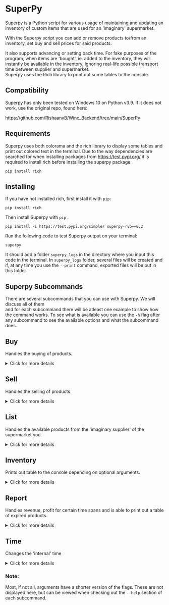 # SuperPy

Superpy is a Python script for various usage of maintaining and updating an inventory of custom items that are used for an 'imaginary' supermarket.

With the Superpy script you can add or remove products to/from an inventory, set buy and sell prices for said products.

It also supports advancing or setting back time.
For fake purposes of the program, when items are 'bought', ie. added to the inventory, they will instantly be available in the inventory, ignoring real-life possible transport time between supplier and supermarket.  
Superpy uses the Rich library to print out some tables to the console.

## Compatibility

Superpy has only been tested on Windows 10 on Python v3.9. If it does not work, use the original repo, found here:

https://github.com/RishaanvB/Winc_Backend/tree/main/SuperPy

## Requirements

Superpy uses both colorama and the rich library to display some tables and print out colored text in the terminal. Due to the way dependencies are searched for when installing packages from https://test.pypi.org/ it is required to install rich before installing the superpy package.

```
pip install rich
```

## Installing

If you have not installed rich, first install it with `pip`:

```
pip install rich
```

Then install Superpy with `pip` .

```
pip install -i https://test.pypi.org/simple/ superpy-rvb==0.2
```

Run the following code to test Superpy output on your terminal:

```
superpy
```

It should add a folder `superpy_logs` in the directory where you input this code in the terminal.
In `superpy_logs` folder, several files will be created and if, at any time you use the
`--print` command, exported files will be put in this folder.

## Superpy Subcommands

There are several subcommands that you can use with Superpy. We will discuss all of them  
and for each subcommand there will be atleast one example to show how the command works.
To see what is available you can use the `-h` flag after any subcommand to see the available options and what the subcommand does.

## Buy

Handles the buying of products.

<details>
<summary>Click for more details</summary>

## Superpy Buy

The buy command is used to buy products and add them to your inventory.  
You can also set the expiration date, the amount products you'd like to buy and the date on which you want to buy the product.
The `product name` and the `price` are both mandatory.

The `product name` should be a name available from the list of available products. To get you started the list is already pre-occupied with several items. To update this list, you can use the `list` subcommand. We will discuss this later.
The minimum commands required could look like this:

```python
superpy buy orange 1.5
```

This will 'buy' an orange for the price of 1.5. The `price` can either be a float or an integer.  
If a product is chosen not available in the list, it will produce an error message where you can see the products you must choose from.

Optional commands include:

Setting the expiration can be done with the `-e` flag, where the date should be in the format `yyyy-mm-dd`. It defaults to '2100-01-01' if it's not chosen.  
The product amount can be set with the `-a` flag where the max number of products is 10 per command.  
The `-d` flag sets the date on which you want to buy the product, if you want to buy something not on the current internal date. This defaults to what the program perceives as 'today'. This can be changed with the `time` subcommand. More on this later.

Possible buy commands in combination with optional flags could look like this:

```
superpy buy orange 2 -e 2000-12-04 -a 15
```

or

```
superpy buy milk 5 -a 10 -d 200-04-20
```

</details>

## Sell

Handles the selling of products.

<details>
<summary>Click for more details</summary>

## Superpy Sell

The `sell` command operates in the same way as the `buy` command, with a few differences.  
The `product name` and the `price` are mandatory, the only optional flag is the `-a`. Which sets the amount you wish to sell.
Possible inputs could look like this:

```
superpy sell orange 3
```

```
superpy sell milk 3 -a 5
```

</details>

## List

Handles the available products from the 'imaginary supplier' of the supermarket you.

<details>
<summary>Click for more details</summary>

## SuperPy List

The product list consists of available products you are able to buy and/or sell. If a product is not in this list, using the `buy` or `sell` command will output an error message.  
To get you started the list is already pre-occupied with some items.

To view the list just go to:

```
superpy list
```

This will print an alphabetical list of products available.

This list is not an inventory and should not be consideres as one. Its only function is there to see what kind of products the 'imaginative' supplier has to offer.

### Adding or Removing products from the list

You can either `add` or `remove` items from the list. Inputs will be converted to all lowercase. If trying to `add` a product which is already in the list, it will produce an error. The same goes for trying to `remove` a product which is not in the list.
When removing or adding something the console will print out the newly created list and the product which has been removed/added. Both flags `-a` and `-r` can't be used in the same command.

To add an item to the list:

```
superpy list -a chocolate
```

To remove an item from the list:

```
superpy list -r chocolate
```

</details>

## Inventory

Prints out table to the console depending on optional arguments.

<details>
<summary>Click for more details</summary>

## Superpy Inventory

With the `inventory` command you can check your inventory of items in various ways,
but in essence all commands should be given like:

```
superpy inventory '-flag'
```

Depending on the `flag` being used it will print out a different table to the console.
All flags are mutually exclusive and can't be used together, except for the `--print` flag.
There are four different ways to get an overview of your inventory:
`--short, --long, --sold and --product.`

```
superpy inventory --short
```

Will print out a table with minimum details. If there are zero items in stock, the row will be colored red.

```
superpy inventory --long
```

Will print out a more detailed table of all the products in stock.

```
superpy inventory --sold
```

Prints out a table of sold products on that day.

```
superpy inventory --product orange
```

Prints out a table of the inventory ofa single product specified as argument for the `--product` flag. In the example above, it will print out the specifics for the 'orange' product.

It is possible to check the inventory of what the program perceives as 'yesterday' by using `--yesterday` with the `--short` argument.

```
superpy --yesterday --short
```

Note: The `--yesterday` argument will not work in combination with any other argument except for the `--short` argument.

### Exporting inventory

## Exporting as .txt file

You can export the printed out table to a `.txt` file by adding the `--print` to the command line. The result will be exported to a `inventory.txt` file, that can be found in the `superpy_logs` folder. It will not create new files for each report, but instead will overwrite it, if the `inventory.txt` already exists.

## Exporting as .csv file

You can export the current inventory to an external `.csv` file by adding the `--export` to the command line. This will export the current inventory(current internal time) as a `.csv` file named `inventory_report.csv` which can be found in the `superpy_logs` folder. It wil not create a new file for each exported report, but instead will overwrite it, if the `.csv` file already exists in the `superpy_logs` folder.

</details>

## Report

Handles revenue, profit for certain time spans and is able to print out a table of expired products.

<details>
<summary>Click for more details</summary>

## Report

Using only the `report` subcommand will result in a printed out table to the console of expired products.

```
superpy report
```

Both the profit and revenue commands work in the exact same way. The only difference is the result.
They are used in combination with a flag corresponding with a specific time period.
Revenue will print the revenue and profit will print out the profit.

Both revenue and profit have to be used in combination with one of the following flags. If no flags are given, it will just print out an empty table with no information.

--today  
--yesterday  
--day  
--month

Both `--today` and `--yesterday` don't need any other flags or arguments, and will print out the desired information for today or yesterday.  
 Example uses of these two are:

```
superpy report revenue --today
```

or

```
superpy report profit --yesterday
```

The `--day` flag needs a date as an argument in the format: 'yyyy-mm-dd' and prints the revenue or profit for that specific day

```
superpy report profit --day 2020-04-27
```

The `--month` flag needs a date as an argument in the format: 'mmm/yy'.

Where 'mmm' is the month's first three characters and 'yy'
are the last 2 digits of the year. Where it will display revenue
for the month 'MMM' in year '20YY'.

Example uses:

```
superpy report profit --month jun/21
```

Will display the profit for the month June in the year 2021.

### Exporting report

You can export the printed out table to a `.txt` file by adding the `--print` to the command line. The result will be exported to a `report.txt` file, that can be found in the `superpy_logs` folder. It will not create new files for each report, but instead will overwrite it, if the `report.txt` already exists

</details>

## Time

Changes the 'internal' time

<details>
<summary>Click for more details</summary>

## Superpy Time

Superpy has a command where you can set the time the program perceives as the current time.
It will be saved in a file, located in the `superpy_logs` folder. On program exit the `time` last changed settings will be saved and used. So keep in mind when previously changing the time, it will not reset the 'internal' time to the real current date.

For example:  
If you have set the time to be a tuesday when it is in reality a monday, restart the console, it will still think the day is tuesday.

Changin the 'internal' time can be done with the subcommand `time` and an integer an argument, where the integer is how many `days` you want to change the 'internal' time. Negative values will mean the program goes back in time. If you specify `0` as the argument, the program will only display the current 'internal' time.

The following example sets the time forward 7 days:

```
superpy time 7
```

</details>

### Note:

Most, if not all, arguments have a shorter version of the flags. These are not displayed here, but can be viewed when checking out the `--help` section of each subcommand.
